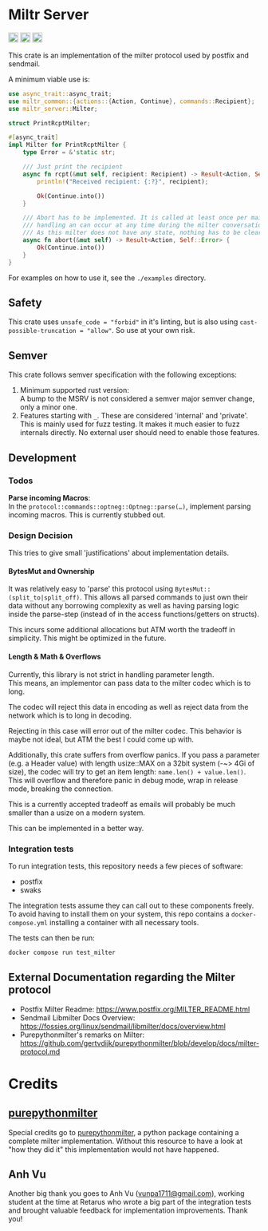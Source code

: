 # Miltr Server

[<img alt="github" src="https://img.shields.io/badge/github-girstenbrei/miltr/server-8da0cb?style=for-the-badge&labelColor=555555&logo=github" height="20">](https://github.com/girstenbrei/miltr/tree/main/server)
[<img alt="crates.io" src="https://img.shields.io/crates/v/miltr_server.svg?style=for-the-badge&color=fc8d62&logo=rust" height="20">](https://crates.io/crates/miltr-server)
[<img alt="docs.rs" src="https://img.shields.io/badge/docs.rs-miltr_--_server-66c2a5?style=for-the-badge&labelColor=555555&logo=docs.rs" height="20">](https://docs.rs/miltr-server)

This crate is an implementation of the milter protocol used by postfix
and sendmail.

A minimum viable use is:

```rust
use async_trait::async_trait;
use miltr_common::{actions::{Action, Continue}, commands::Recipient};
use miltr_server::Milter;

struct PrintRcptMilter;

#[async_trait]
impl Milter for PrintRcptMilter {
    type Error = &'static str;

    /// Just print the recipient
    async fn rcpt(&mut self, recipient: Recipient) -> Result<Action, Self::Error> {
        println!("Received recipient: {:?}", recipient);

        Ok(Continue.into())
    }

    /// Abort has to be implemented. It is called at least once per mail
    /// handling an can occur at any time during the milter conversation.
    /// As this milter does not have any state, nothing has to be cleared.
    async fn abort(&mut self) -> Result<Action, Self::Error> {
        Ok(Continue.into())
    }
}
```

For examples on how to use it, see the `./examples` directory.

## Safety
This crate uses `unsafe_code = "forbid"` in it's linting, but is also using
`cast-possible-truncation = "allow"`. So use at your own risk.

## Semver
This crate follows semver specification with the following exceptions:

1. Minimum supported rust version: \
   A bump to the MSRV is not considered a semver major semver change, only a minor one.
2. Features starting with `_`. These are considered 'internal' and 'private'. This
   is mainly used for fuzz testing. It makes it much easier to fuzz internals directly.
   No external user should need to enable those features.

## Development

### Todos
**Parse incoming Macros**: \
In the `protocol::commands::optneg::Optneg::parse(…)`, implement parsing
incoming macros. This is currently stubbed out.

### Design Decision
This tries to give small 'justifications' about implementation details.

#### BytesMut and Ownership
It was relatively easy to 'parse' this protocol using `BytesMut::(split_to|split_off)`.
This allows all parsed commands to just own their data without any borrowing complexity
as well as having parsing logic inside the parse-step (instead of in the access
functions/getters on structs).

This incurs some additional allocations but ATM worth the tradeoff in simplicity.
This might be optimized in the future.

#### Length & Math & Overflows
Currently, this library is not strict in handling parameter length. \
This means, an implementor can pass data to the milter codec which is to long.

The codec will reject this data in encoding as well as reject data from the network
which is to long in decoding.

Rejecting in this case will error out of the milter codec. This behavior is
maybe not ideal, but ATM the best I could come up with.

Additionally, this crate suffers from overflow panics. If you pass a parameter
(e.g. a Header value) with length usize::MAX on a 32bit system (-~> 4Gi of size), the codec
will try to get an item length: `name.len() + value.len()`. This will overflow
and therefore panic in debug mode, wrap in release mode, breaking the connection.

This is a currently accepted tradeoff as emails will probably be much smaller
than a usize on a modern system.

This can be implemented in a better way.


### Integration tests

To run integration tests, this repository needs a few pieces of software:

- postfix
- swaks

The integration tests assume they can call out to these components freely. To
avoid having to install them on your system, this repo contains a `docker-compose.yml`
installing a container with all necessary tools.

The tests can then be run:

```bash
docker compose run test_milter
```

## External Documentation regarding the Milter protocol

- Postfix Milter Readme: <https://www.postfix.org/MILTER_README.html>
- Sendmail Libmilter Docs Overview: <https://fossies.org/linux/sendmail/libmilter/docs/overview.html>
- Purepythonmilter's remarks on Milter: <https://github.com/gertvdijk/purepythonmilter/blob/develop/docs/milter-protocol.md>


# Credits

## [purepythonmilter](https://github.com/gertvdijk/purepythonmilter/tree/develop)
Special credits go to [purepythonmilter](https://github.com/gertvdijk/purepythonmilter/tree/develop),
a python package containing a complete milter implementation. Without this resource to have a look
at "how they did it" this implementation would not have happened.

## Anh Vu
Another big thank you goes to Anh Vu (<vunpa1711@gmail.com>), working student at the time at Retarus who wrote a big
part of the integration tests and brought valuable feedback for implementation improvements. Thank you!
